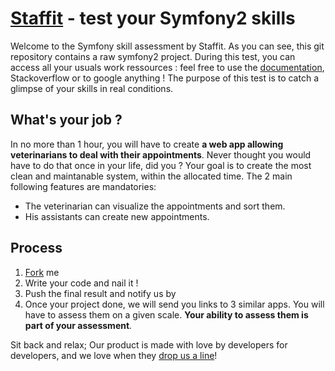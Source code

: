[Staffit](https://www.staffit.co) - test your Symfony2 skills
===================================

Welcome to the Symfony skill assessment by Staffit. As you can see, this git repository contains a raw symfony2 project. During this test, you can access all your usuals work ressources : feel free to use the [documentation](http://symfony.com/doc/current/index.html), Stackoverflow or to google anything ! The purpose of this test is to catch a glimpse of your skills in real conditions. 

What's your job ?
-----------------
In no more than 1 hour, you will have to create **a web app allowing veterinarians to deal with their appointments**. Never thought you would have to do that once in your life, did you ? 
Your goal is to create the most clean and maintanable system, within the allocated time. The 2 main following features are mandatories: 
- The veterinarian can visualize the appointments and sort them.
- His assistants can create new appointments. 

Process
-------
1. [Fork](https://help.github.com/articles/fork-a-repo) me
2. Write your code and nail it !
3. Push the final result and notify us by 
4. Once your project done, we will send you links to 3 similar apps. You will have to assess them on a given scale. **Your ability to assess them is part of your assessment**.

Sit back and relax; 
Our product is made with love by developers for developers, and we love when they [drop us a line](mailto:contact@staffit.co)!